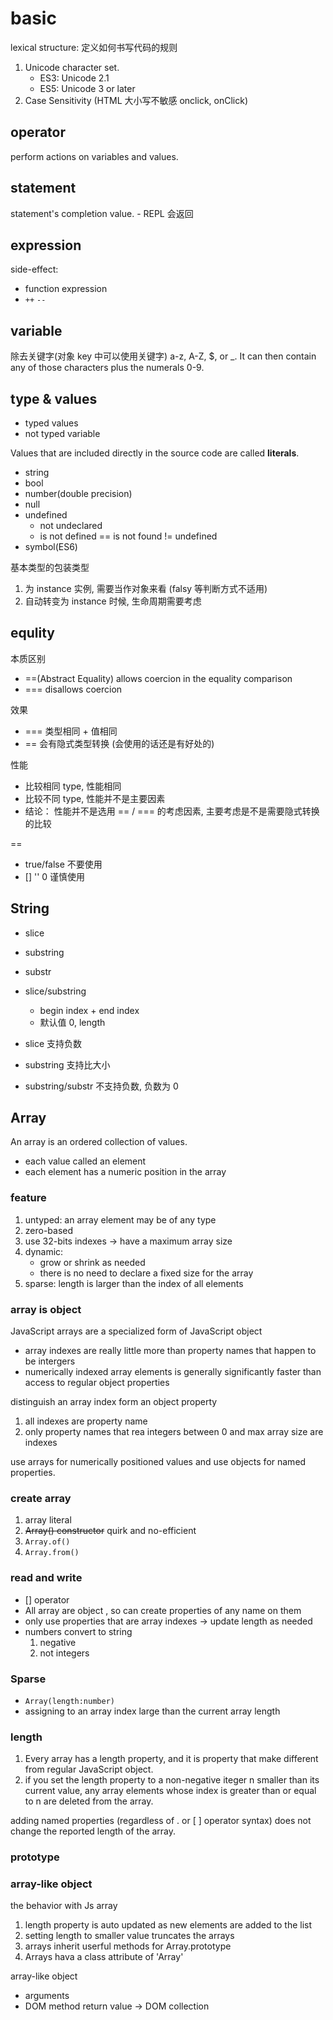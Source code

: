 # basic

lexical structure: 定义如何书写代码的规则

1. Unicode character set.
   - ES3: Unicode 2.1
   - ES5: Unicode 3 or later
2. Case Sensitivity (HTML 大小写不敏感 onclick, onClick)

## operator

perform actions on variables and values.

## statement

statement's completion value. - REPL 会返回

## expression

side-effect:

- function expression
- `++` `--`

## variable

除去关键字(对象 key 中可以使用关键字)
a-z, A-Z, $, or \_. It can then contain any of those characters plus the numerals 0-9.

## type & values

- typed values
- not typed variable

Values that are included directly in the source code are called **literals**.

- string
- bool
- number(double precision)
- null
- undefined
  - not undeclared
  - is not defined == is not found != undefined
- symbol(ES6)

基本类型的包装类型

1. 为 instance 实例, 需要当作对象来看 (falsy 等判断方式不适用)
2. 自动转变为 instance 时候, 生命周期需要考虑

## equlity

本质区别

- ==(Abstract Equality) allows coercion in the equality comparison
- === disallows coercion

效果

- === 类型相同 + 值相同
- == 会有隐式类型转换 (会使用的话还是有好处的)

性能

- 比较相同 type, 性能相同
- 比较不同 type, 性能并不是主要因素
- 结论： 性能并不是选用 == / === 的考虑因素, 主要考虑是不是需要隐式转换的比较

==

- true/false 不要使用
- [] '' 0 谨慎使用

## String

- slice
- substring
- substr

- slice/substring
  - begin index + end index
  - 默认值 0, length
- slice 支持负数
- substring 支持比大小

- substring/substr 不支持负数, 负数为 0

## Array

An array is an ordered collection of values.

- each value called an element
- each element has a numeric position in the array

### feature

1. untyped: an array element may be of any type
2. zero-based
3. use 32-bits indexes -> have a maximum array size
4. dynamic:
   - grow or shrink as needed
   - there is no need to declare a fixed size for the array
5. sparse: length is larger than the index of all elements

### array is object

JavaScript arrays are a specialized form of JavaScript object

- array indexes are really little more than property names that happen to be intergers
- numerically indexed array elements is generally significantly faster than access to regular object properties

distinguish an array index form an object property

1. all indexes are property name
2. only property names that rea integers between 0 and max array size are indexes

use arrays for numerically positioned values and use objects for named properties.

### create array

1. array literal
2. ~~Array() constructor~~ quirk and no-efficient
3. `Array.of()`
4. `Array.from()`

### read and write

- [] operator
- All array are object , so can create properties of any name on them
- only use properties that are array indexes -> update length as needed
- numbers convert to string
  1. negative
  2. not integers

### Sparse

- `Array(length:number)`
- assigning to an array index large than the current array length

### length

1. Every array has a length property, and it is property that make different from regular JavaScript object.
2. if you set the length property to a non-negative iteger n smaller than its current value, any array elements whose index is greater than or equal to n are deleted from the array.

adding named properties (regardless of . or [ ] operator syntax) does not change the reported length of the array.

### prototype

### array-like object

the behavior with Js array

1. length property is auto updated as new elements are added to the list
2. setting length to smaller value truncates the arrays
3. arrays inherit userful methods for Array.prototype
4. Arrays hava a class attribute of 'Array'

array-like object

- arguments
- DOM method return value -> DOM collection

